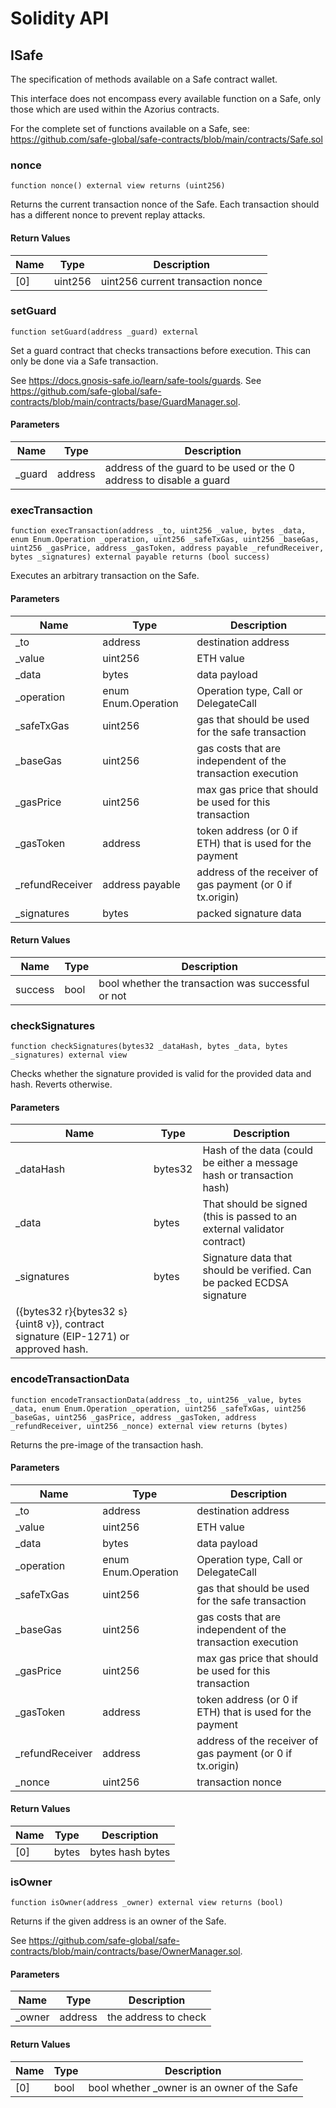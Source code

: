 # Solidity API

## ISafe

The specification of methods available on a Safe contract wallet.

This interface does not encompass every available function on a Safe,
only those which are used within the Azorius contracts.

For the complete set of functions available on a Safe, see:
https://github.com/safe-global/safe-contracts/blob/main/contracts/Safe.sol

### nonce

```solidity
function nonce() external view returns (uint256)
```

Returns the current transaction nonce of the Safe.
Each transaction should has a different nonce to prevent replay attacks.

#### Return Values

| Name | Type | Description |
| ---- | ---- | ----------- |
| [0] | uint256 | uint256 current transaction nonce |

### setGuard

```solidity
function setGuard(address _guard) external
```

Set a guard contract that checks transactions before execution.
This can only be done via a Safe transaction.

See https://docs.gnosis-safe.io/learn/safe-tools/guards.
See https://github.com/safe-global/safe-contracts/blob/main/contracts/base/GuardManager.sol.

#### Parameters

| Name | Type | Description |
| ---- | ---- | ----------- |
| _guard | address | address of the guard to be used or the 0 address to disable a guard |

### execTransaction

```solidity
function execTransaction(address _to, uint256 _value, bytes _data, enum Enum.Operation _operation, uint256 _safeTxGas, uint256 _baseGas, uint256 _gasPrice, address _gasToken, address payable _refundReceiver, bytes _signatures) external payable returns (bool success)
```

Executes an arbitrary transaction on the Safe.

#### Parameters

| Name | Type | Description |
| ---- | ---- | ----------- |
| _to | address | destination address |
| _value | uint256 | ETH value |
| _data | bytes | data payload |
| _operation | enum Enum.Operation | Operation type, Call or DelegateCall |
| _safeTxGas | uint256 | gas that should be used for the safe transaction |
| _baseGas | uint256 | gas costs that are independent of the transaction execution |
| _gasPrice | uint256 | max gas price that should be used for this transaction |
| _gasToken | address | token address (or 0 if ETH) that is used for the payment |
| _refundReceiver | address payable | address of the receiver of gas payment (or 0 if tx.origin) |
| _signatures | bytes | packed signature data |

#### Return Values

| Name | Type | Description |
| ---- | ---- | ----------- |
| success | bool | bool whether the transaction was successful or not |

### checkSignatures

```solidity
function checkSignatures(bytes32 _dataHash, bytes _data, bytes _signatures) external view
```

Checks whether the signature provided is valid for the provided data and hash. Reverts otherwise.

#### Parameters

| Name | Type | Description |
| ---- | ---- | ----------- |
| _dataHash | bytes32 | Hash of the data (could be either a message hash or transaction hash) |
| _data | bytes | That should be signed (this is passed to an external validator contract) |
| _signatures | bytes | Signature data that should be verified. Can be packed ECDSA signature       ({bytes32 r}{bytes32 s}{uint8 v}), contract signature (EIP-1271) or approved hash. |

### encodeTransactionData

```solidity
function encodeTransactionData(address _to, uint256 _value, bytes _data, enum Enum.Operation _operation, uint256 _safeTxGas, uint256 _baseGas, uint256 _gasPrice, address _gasToken, address _refundReceiver, uint256 _nonce) external view returns (bytes)
```

Returns the pre-image of the transaction hash.

#### Parameters

| Name | Type | Description |
| ---- | ---- | ----------- |
| _to | address | destination address |
| _value | uint256 | ETH value |
| _data | bytes | data payload |
| _operation | enum Enum.Operation | Operation type, Call or DelegateCall |
| _safeTxGas | uint256 | gas that should be used for the safe transaction |
| _baseGas | uint256 | gas costs that are independent of the transaction execution |
| _gasPrice | uint256 | max gas price that should be used for this transaction |
| _gasToken | address | token address (or 0 if ETH) that is used for the payment |
| _refundReceiver | address | address of the receiver of gas payment (or 0 if tx.origin) |
| _nonce | uint256 | transaction nonce |

#### Return Values

| Name | Type | Description |
| ---- | ---- | ----------- |
| [0] | bytes | bytes hash bytes |

### isOwner

```solidity
function isOwner(address _owner) external view returns (bool)
```

Returns if the given address is an owner of the Safe.

See https://github.com/safe-global/safe-contracts/blob/main/contracts/base/OwnerManager.sol.

#### Parameters

| Name | Type | Description |
| ---- | ---- | ----------- |
| _owner | address | the address to check |

#### Return Values

| Name | Type | Description |
| ---- | ---- | ----------- |
| [0] | bool | bool whether _owner is an owner of the Safe |

